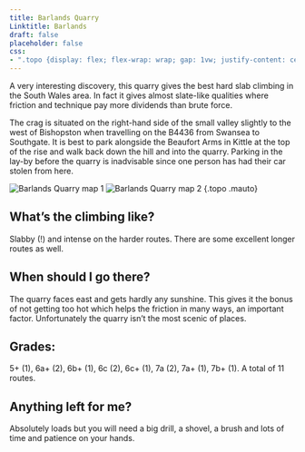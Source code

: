 ```yaml
---
title: Barlands Quarry
Linktitle: Barlands
draft: false
placeholder: false
css:
- ".topo {display: flex; flex-wrap: wrap; gap: 1vw; justify-content: center; margin-top: 4em;}"
---
```



A very interesting discovery, this quarry gives the best hard slab climbing in the South Wales area. In fact it gives almost slate-like qualities where friction and technique pay more dividends than brute force.

The crag is situated on the right-hand side of the small valley slightly to the west of Bishopston when travelling on the B4436 from Swansea to Southgate. It is best to park alongside the Beaufort Arms in Kittle at the top of the rise and walk back down the hill and into the quarry. Parking in the lay-by before the quarry is inadvisable since one person has had their car stolen from here.

![Barlands Quarry map 1](/img/south-wales/the-gower/barmap1.gif)
![Barlands Quarry map 2](/img/south-wales/the-gower/barmap2.gif)
{.topo .mauto}

## What’s the climbing like?

Slabby (!) and intense on the harder routes. There are some excellent longer routes as well.

## When should I go there?

The quarry faces east and gets hardly any sunshine. This gives it the bonus of not getting too hot which helps the friction in many ways, an important factor. Unfortunately the quarry isn’t the most scenic of places.

## Grades:

5+ (1), 6a+ (2), 6b+ (1), 6c (2), 6c+ (1), 7a (2), 7a+ (1), 7b+ (1). A total of 11 routes.

## Anything left for me?

Absolutely loads but you will need a big drill, a shovel, a brush and lots of time and patience on your hands.